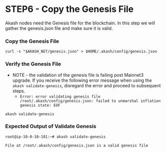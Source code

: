 # STEP6 - Copy the Genesis File

Akash nodes need the Genesis file for the blockchain.  In this step we will gather the genesis.json file and make sure it is valid.

### Copy the Genesis File

```
curl -s "$AKASH_NET/genesis.json" > $HOME/.akash/config/genesis.json
```

### Verify the Genesis File

* NOTE - the validation of the genesis file is failing post Mainnet3 upgrade.  If you receive the following error message when using the `akash validate-genesis`, disregard the error and proceed to subsequent steps.
  * `Error: error validating genesis file /root/.akash/config/genesis.json: failed to unmarshal inflation genesis state: EOF`

```
akash validate-genesis
```

### Expected Output of Validate Genesis

```
root@ip-10-0-10-101:~# akash validate-genesis

File at /root/.akash/config/genesis.json is a valid genesis file
```
